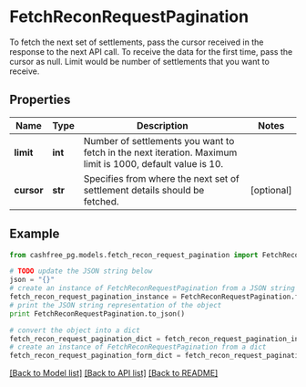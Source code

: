 # FetchReconRequestPagination

To fetch the next set of settlements, pass the cursor received in the response to the next API call.   To receive the data for the first time, pass the cursor as null.   Limit would be number of settlements that you want to receive.

## Properties
Name | Type | Description | Notes
------------ | ------------- | ------------- | -------------
**limit** | **int** | Number of settlements you want to fetch in the next iteration. Maximum limit is 1000, default value is 10. | 
**cursor** | **str** | Specifies from where the next set of settlement details should be fetched. | [optional] 

## Example

```python
from cashfree_pg.models.fetch_recon_request_pagination import FetchReconRequestPagination

# TODO update the JSON string below
json = "{}"
# create an instance of FetchReconRequestPagination from a JSON string
fetch_recon_request_pagination_instance = FetchReconRequestPagination.from_json(json)
# print the JSON string representation of the object
print FetchReconRequestPagination.to_json()

# convert the object into a dict
fetch_recon_request_pagination_dict = fetch_recon_request_pagination_instance.to_dict()
# create an instance of FetchReconRequestPagination from a dict
fetch_recon_request_pagination_form_dict = fetch_recon_request_pagination.from_dict(fetch_recon_request_pagination_dict)
```
[[Back to Model list]](../README.md#documentation-for-models) [[Back to API list]](../README.md#documentation-for-api-endpoints) [[Back to README]](../README.md)


